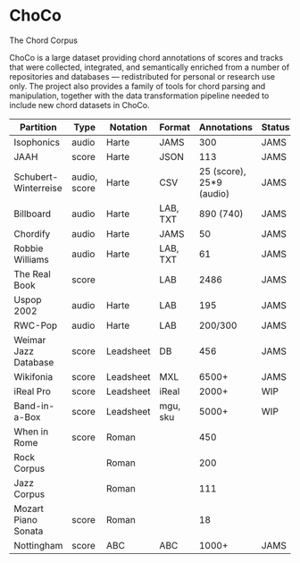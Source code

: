 # ChoCo
The Chord Corpus

ChoCo is a large dataset providing chord annotations of scores and tracks that were collected, integrated, and semantically enriched from a number of repositories and databases — redistributed for personal or research use only. The project also provides a family of tools for chord parsing and manipulation, together with the data transformation pipeline needed to include new chord datasets in ChoCo.

| **Partition**        | **Type**     | **Notation** | **Format** | **Annotations**          | **Status** |
|----------------------|--------------|--------------|------------|--------------------------|------------|
| Isophonics           | audio        | Harte        | JAMS       | 300                      | JAMS       |
| JAAH                 | score        | Harte        | JSON       | 113                      | JAMS       |
| Schubert-Winterreise | audio, score | Harte        | CSV        | 25 (score), 25*9 (audio) | JAMS       |
| Billboard            | audio        | Harte        | LAB, TXT   | 890 (740)                | JAMS       |
| Chordify             | audio        | Harte        | JAMS       | 50                       | JAMS       |
| Robbie Williams      | audio        | Harte        | LAB, TXT   | 61                       | JAMS       |
| The Real Book        | score        |              | LAB        | 2486                     | JAMS       |
| Uspop 2002           | audio        | Harte        | LAB        | 195                      | JAMS       |
| RWC-Pop              | audio        | Harte        | LAB        | 200/300                  | JAMS       |
| Weimar Jazz Database | score        | Leadsheet    | DB         | 456                      | JAMS       |
| Wikifonia            | score        | Leadsheet    | MXL        | 6500+                    | JAMS       |
| iReal Pro            | score        | Leadsheet    | iReal      | 2000+                    | WIP        |
| Band-in-a-Box        | score        | Leadsheet    | mgu, sku   | 5000+                    | WIP        |
| When in Rome         | score        | Roman        |            | 450                      |            |
| Rock Corpus          |              | Roman        |            | 200                      |            |
| Jazz Corpus          |              | Roman        |            | 111                      |            |
| Mozart Piano Sonata  | score        | Roman        |            | 18                       |            |
| Nottingham           | score        | ABC          | ABC        | 1000+                    | JAMS       |

